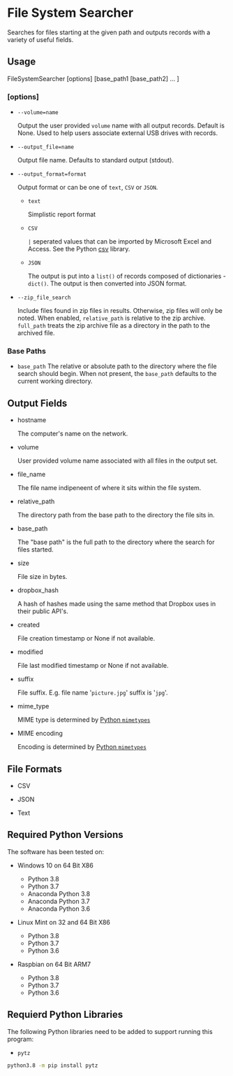 # File System Searcher

Searches for files starting at the given path and outputs records with a variety of useful fields.

## Usage

FileSystemSearcher \[options\] \[base_path1 \[base_path2\] ... \]

### \[options\]
* ```--volume=name```

  Output the user provided ```volume``` name with all output records.  Default is None.  Used to help users associate external USB drives with records.

* ```--output_file=name```

  Output file name.  Defaults to standard output (stdout).

* ```--output_format=format```

  Output format or can be one of ```text```,  ```CSV``` or ```JSON```.

  * ```text```

    Simplistic report format

  * ```CSV```

    ```|``` seperated values that can be imported by Microsoft Excel and Access.  See the Python [csv](https://docs.python.org/3/library/csv.html) library.

  * ```JSON```

    The output is put into a ```list()``` of records composed of dictionaries - ```dict()```.  The output is then converted into JSON format.

* ```--zip_file_search```

  Include files found in zip files in results.  Otherwise, zip files will only be noted.  When enabled, ```relative_path``` is relative to the zip archive.  ```full_path``` treats the zip archive file as a directory in the path to the archived file.

### Base Paths
* ```base_path```
  The relative or absolute path to the directory where the file search should begin.  When not present, the ```base_path``` defaults to the current working directory.

## Output Fields

* hostname

  The computer's name on the network.

* volume

  User provided volume name associated with all files in the output set.

* file_name

  The file name indipeneent of where it sits within the file system.

* relative_path

  The directory path from the base path to the directory the file sits in.

* base_path

  The "base path" is the full path to the directory where the search for files started.

* size

  File size in bytes.

* dropbox_hash

  A hash of hashes made using the same method that Dropbox uses in their public API's.

* created

  File creation timestamp or None if not available.

* modified

  File last modified timestamp or None if not available.

* suffix

  File suffix.  E.g. file name '```picture.jpg```' suffix is '```jpg```'.

* mime_type

  MIME type is determined by [Python ```mimetypes```](https://docs.python.org/3/library/mimetypes.html)

* MIME encoding

  Encoding is determined by [Python ```mimetypes```](https://docs.python.org/3/library/mimetypes.html)

## File Formats

* CSV

* JSON

* Text

## Required Python Versions

The software has been tested on:

* Windows 10 on 64 Bit X86

  * Python 3.8
  * Python 3.7
  * Anaconda Python 3.8
  * Anaconda Python 3.7
  * Anaconda Python 3.6

* Linux Mint on 32 and 64 Bit X86

  * Python 3.8
  * Python 3.7
  * Python 3.6

* Raspbian on 64 Bit ARM7

  * Python 3.8
  * Python 3.7
  * Python 3.6

## Requierd Python Libraries

The following Python libraries need to be added to support running this program:

* ```pytz```

```bash
python3.8 -m pip install pytz
```


